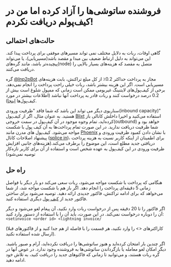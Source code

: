 # فروشنده ساتوشی‌ها را آزاد کرده اما من در کیف‌پولم دریافت نکردم!
## حالت‌های احتمالی
گاهی اوقات، ربات به دلایل مختلف نمی تواند مسیرهای موفقی برای پرداخت پیدا کند. این می‌تواند به دلیل ارتباط ضعیف بین مبدا و مقصد باشد(مسیریابی)، یا می‌تواند پیچیده‌تر باشد، مانند گره‌های(node) متصل به مقصد که هزینه‌های بسیار بالایی را دریافت می‌کنند.

گره [@lnp2pBot](https://t.me/lnp2pBot) مجاز به پرداخت حداکثر 0.2٪ از کل مبلغ تراکنش، بابت هزینه‌های مسیریابی است. اگر این هزینه بیشتر باشد، ربات خیلی راحت پرداخت را انجام نمی‌دهد. برخی از کیف‌پول‌های لایتنینگ غیربومی ممکن است زمانی که ممپول شلوغ است بیش از 0.2 درصد درخواست کنند و ربات قادر به پرداخت آنها نباشد (اطلاعات بیشتر در مورد کیف‌پول‌ها [اینجا](./recommended-wallets.md)).

سناریوی دیگر می تواند این باشد که شما فاقد "ظرفیت ورودی(inbound capacity)" هستید. به عنوان مثال، اگر از کیف‌پول [Blixt](https://blixtwallet.github.io/) استفاده می‌کنید و اخیرا داخلش کانالی باز کرده‌اید، تمام وجوه موجود در آن کیف‌پول در سمت خروجی(outbound) خواهد بود و شما ظرفیت دریافت ندارید. در این صورت تمام پرداخت‌ها به آن کیف پول با شکست مواجه می‌شود. کیف‌پول های مدرن مانند [Phoenix](https://phoenix.acinq.co/) با نشان دادن کمبود ظرفیت ورودی و پیشنهاد اصلاحات کانال ([splice in](https://bitcoinops.org/en/topics/splicing/))، برای اطمینان از اینکه کاربر نسبت به هزینه پرداخت دریافتی جدید مطلع است، این موضوع را برطرف می‌کند.(هزینه‌های جانبی افزایش ظرفیت ورودی در این کیف‌پول به عهده شخص است و استفاده از آن برای کاربر تازه‌کار توصیه نمی‌شود)
## راه حل
هنگامی که پرداخت با شکست مواجه می‌شود، ربات سعی می‌کند دو بار دیگر با فواصل زمانی 5 دقیقه‌ای پرداخت را انجام دهد. اگر باز هم با شکست مواجه شد، از شما می‌خواهد که برای ادامه تراکنش، فاکتور جدیدی ارائه دهید. توصیه می‌شود برای ساختن فاکتور جدید از [کیف پول](./recommended-wallets.md) دیگری استفاده کنید.

اگر فاکتور را تا 20 دقیقه پس از درخواست ربات وارد نکنید، آن پیغام لغو می‌شود و دیگر آن را دوباره درخواست نمی‌کند. در این صورت، باید آن را با استفاده از دستور وارد کنید:
`<setinvoice <order id> <lightning invoice/` 

(کاراکترهای <> را وارد نکنید، هر قسمت را با فاصله از هم جدا کنید و از فاکتورهای قبلا ارسال شده استفاده نکنید).

اگر چندین بار امتحان کرده‌اید و هنوز ساتوشی‌ها را دریافت نکرده‌اید، آرام و صبور باشید. دیگر امکان لغو معامله یا بازگرداندن ساتوشی‌ها به فروشنده وجود ندارد. در عوض آنها در گره ربات هستند، و می‌توانید تا زمانی که فاکتوهای جدید را دریافت کنید، به تلاش خود ادامه دهید.
